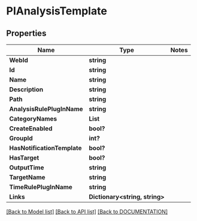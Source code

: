 # PIAnalysisTemplate

## Properties
Name | Type | Notes
------------ | ------------- | -------------
**WebId** | **string**
**Id** | **string**
**Name** | **string**
**Description** | **string**
**Path** | **string**
**AnalysisRulePlugInName** | **string**
**CategoryNames** | **List<string>**
**CreateEnabled** | **bool?**
**GroupId** | **int?**
**HasNotificationTemplate** | **bool?**
**HasTarget** | **bool?**
**OutputTime** | **string**
**TargetName** | **string**
**TimeRulePlugInName** | **string**
**Links** | **Dictionary<string, string>**

[[Back to Model list]](../../DOCUMENTATION.md#documentation-for-models) [[Back to API list]](../../DOCUMENTATION.md#documentation-for-api-endpoints) [[Back to DOCUMENTATION]](../../DOCUMENTATION.md)

